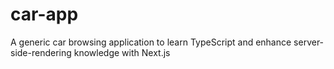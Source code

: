 # car-app
A generic car browsing application to learn TypeScript and enhance server-side-rendering knowledge with Next.js
